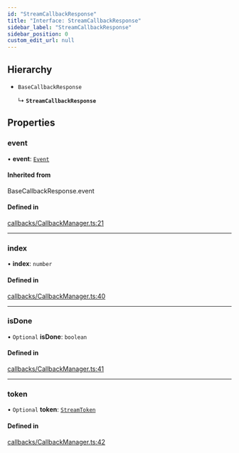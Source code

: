 ```yaml
---
id: "StreamCallbackResponse"
title: "Interface: StreamCallbackResponse"
sidebar_label: "StreamCallbackResponse"
sidebar_position: 0
custom_edit_url: null
---
```


## Hierarchy

- `BaseCallbackResponse`

  ↳ **`StreamCallbackResponse`**

## Properties

### event

• **event**: [`Event`](Event.md)

#### Inherited from

BaseCallbackResponse.event

#### Defined in

[callbacks/CallbackManager.ts:21](https://github.com/run-llama/LlamaIndexTS/blob/b6b2598/packages/core/src/callbacks/CallbackManager.ts#L21)

___

### index

• **index**: `number`

#### Defined in

[callbacks/CallbackManager.ts:40](https://github.com/run-llama/LlamaIndexTS/blob/b6b2598/packages/core/src/callbacks/CallbackManager.ts#L40)

___

### isDone

• `Optional` **isDone**: `boolean`

#### Defined in

[callbacks/CallbackManager.ts:41](https://github.com/run-llama/LlamaIndexTS/blob/b6b2598/packages/core/src/callbacks/CallbackManager.ts#L41)

___

### token

• `Optional` **token**: [`StreamToken`](StreamToken.md)

#### Defined in

[callbacks/CallbackManager.ts:42](https://github.com/run-llama/LlamaIndexTS/blob/b6b2598/packages/core/src/callbacks/CallbackManager.ts#L42)
